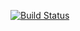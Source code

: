 [![Build Status](https://dev.azure.com/catlien/Blog/_apis/build/status/ztytotoro.Blog.Service?branchName=dev)](https://dev.azure.com/catlien/Blog/_build/latest?definitionId=5&branchName=dev)

